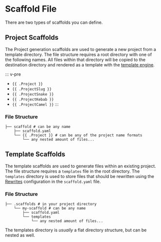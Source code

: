 ---
---

# Scaffold File

There are two types of scaffolds you can define.

## Project Scaffolds

The Project generation scaffolds are used to generate a new project from a template directory. The file structure requires a root directory with one of the following names. All files within that directory will be copied to the destination directory and rendered as a template with the [template engine](./template-engine.md).


::: v-pre
- `{{ .Project }}`
- `{{ .ProjectSlug }}`
- `{{ .ProjectSnake }}`
- `{{ .ProjectKebab }}`
- `{{ .ProjectCamel }}`
:::

### File Structure

```
├── scaffold # can be any name
    ├── scaffold.yaml
    └── {{ .Project }} # can be any of the project name formats
        └── any nested amount of files...
```

## Template Scaffolds

The template scaffolds are used to generate files within an existing project. The file structure requires a `templates` file in the root directory. The `templates` directory is used to store files that should be rewritten using the [Rewrites](#rewrites) configuration in the `scaffold.yaml` file.

### File Structure

```
├── .scaffolds # in your project directory
    └── my-scaffold # can be any name
        ├── scaffold.yaml
        └── templates
            └── any nested amount of files...
```

The templates directory is _usually_ a flat directory structure, but can be nested as well.